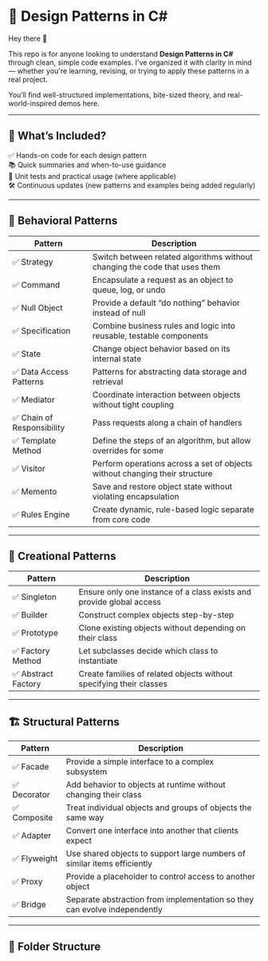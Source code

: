 # 🎯 Design Patterns in C#

Hey there 👋

This repo is for anyone looking to understand **Design Patterns in C#** through clean, simple code examples. I've organized it with clarity in mind — whether you're learning, revising, or trying to apply these patterns in a real project.

You’ll find well-structured implementations, bite-sized theory, and real-world-inspired demos here.

---

## 🚀 What’s Included?

✅ Hands-on code for each design pattern  
📚 Quick summaries and when-to-use guidance  
🧪 Unit tests and practical usage (where applicable)  
🛠️ Continuous updates (new patterns and examples being added regularly)

---

## 🔁 Behavioral Patterns

| Pattern | Description |
|--------|-------------|
| ✅ Strategy | Switch between related algorithms without changing the code that uses them |
| ✅ Command | Encapsulate a request as an object to queue, log, or undo |
| ✅ Null Object | Provide a default “do nothing” behavior instead of null |
| ✅ Specification | Combine business rules and logic into reusable, testable components |
| ✅ State | Change object behavior based on its internal state |
| ✅ Data Access Patterns | Patterns for abstracting data storage and retrieval |
| ✅ Mediator | Coordinate interaction between objects without tight coupling |
| ✅ Chain of Responsibility | Pass requests along a chain of handlers |
| ✅ Template Method | Define the steps of an algorithm, but allow overrides for some |
| ✅ Visitor | Perform operations across a set of objects without changing their structure |
| ✅ Memento | Save and restore object state without violating encapsulation |
| ✅ Rules Engine | Create dynamic, rule-based logic separate from core code |

---

## 🔨 Creational Patterns

| Pattern | Description |
|--------|-------------|
| ✅ Singleton | Ensure only one instance of a class exists and provide global access |
| ✅ Builder | Construct complex objects step-by-step |
| ✅ Prototype | Clone existing objects without depending on their class |
| ✅ Factory Method | Let subclasses decide which class to instantiate |
| ✅ Abstract Factory | Create families of related objects without specifying their classes |

---

## 🏗️ Structural Patterns

| Pattern | Description |
|--------|-------------|
| ✅ Facade | Provide a simple interface to a complex subsystem |
| ✅ Decorator | Add behavior to objects at runtime without changing their class |
| ✅ Composite | Treat individual objects and groups of objects the same way |
| ✅ Adapter | Convert one interface into another that clients expect |
| ✅ Flyweight | Use shared objects to support large numbers of similar items efficiently |
| ✅ Proxy | Provide a placeholder to control access to another object |
| ✅ Bridge | Separate abstraction from implementation so they can evolve independently |

---

## 🧭 Folder Structure

